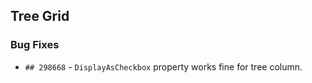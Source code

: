 ##  Tree Grid

###    Bug Fixes

 - `## 298668` - `DisplayAsCheckbox` property works fine for tree column.
